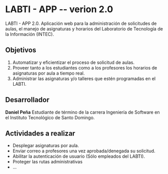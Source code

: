 # LABTI - APP -- verion 2.0
LABTI - APP 2.0. Aplicación web para la administración de solicitudes de aulas, el manejo de asignaturas y horarios del Laboratorio de Tecnología de la Información (INTEC).

## Objetivos
1. Automatizar y eficientizar el proceso de solicitud de aulas.
2. Proveer tanto a los estudiantes como a los profesores los horarios de asignaturas por aula a tiempo real.
3. Administrar las asignaturas y/o talleres que estén programadas en el LABTI.

## Desarrollador
__**Daniel Peña**__
Estudiante de término de la carrera Ingeniería de Software en el Instituto Tecnológico de Santo Domingo.

## Actividades a realizar
* Desplegar asignaturas por aula.
* Enviar correo a profesores una vez aprobada/denegada su solicitud.
* Abilitar la autenticación de usuario (Sólo empleados del LABTI).
* Proteger las rutas administrativas
* ...

